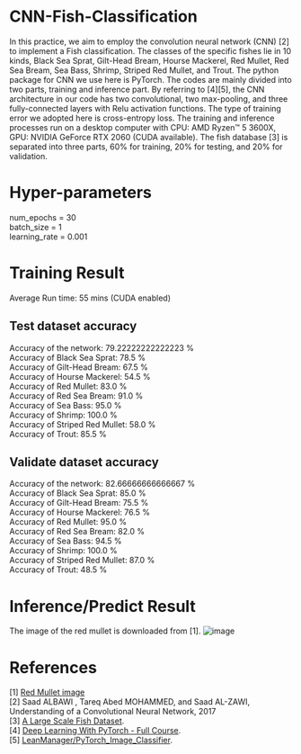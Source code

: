 # CNN-Fish-Classification

In this practice, we aim to employ the convolution neural network (CNN) [2] to implement a Fish classification. The classes of the specific fishes lie in 10 kinds, Black Sea Sprat, Gilt-Head Bream, Hourse Mackerel, Red Mullet, Red Sea Bream, Sea Bass, Shrimp, Striped Red Mullet, and Trout. The python package for CNN we use here is PyTorch. The codes are mainly divided into two parts, training and inference part. By referring to [4][5], the CNN architecture in our code has two convolutional, two max-pooling, and three fully-connected layers with Relu activation functions. The type of training error we adopted here is cross-entropy loss. The training and inference processes run on a desktop computer with CPU: AMD Ryzen™ 5 3600X, GPU: NVIDIA GeForce RTX 2060 (CUDA available). The fish database [3] is separated into three parts, 60% for training, 20% for testing, and 20% for validation. 

# Hyper-parameters  
num_epochs = 30  
batch_size = 1  
learning_rate = 0.001  



# Training Result
Average Run time: 55 mins (CUDA enabled)

## Test dataset accuracy  
Accuracy of the network: 79.22222222222223 %  
Accuracy of Black Sea Sprat: 78.5 %  
Accuracy of Gilt-Head Bream: 67.5 %  
Accuracy of Hourse Mackerel: 54.5 %  
Accuracy of Red Mullet: 83.0 %  
Accuracy of Red Sea Bream: 91.0 %  
Accuracy of Sea Bass: 95.0 %  
Accuracy of Shrimp: 100.0 %  
Accuracy of Striped Red Mullet: 58.0 %  
Accuracy of Trout: 85.5 %     
   
## Validate dataset accuracy  
Accuracy of the network: 82.66666666666667 %  
Accuracy of Black Sea Sprat: 85.0 %  
Accuracy of Gilt-Head Bream: 75.5 %  
Accuracy of Hourse Mackerel: 76.5 %  
Accuracy of Red Mullet: 95.0 %  
Accuracy of Red Sea Bream: 82.0 %  
Accuracy of Sea Bass: 94.5 %  
Accuracy of Shrimp: 100.0 %  
Accuracy of Striped Red Mullet: 87.0 %  
Accuracy of Trout: 48.5 %  

# Inference/Predict Result 
The image of the red mullet is downloaded from [1].
![image](https://user-images.githubusercontent.com/108604868/188657533-4e6e30f4-a119-4776-aa95-311f0b2fdfd2.png)

# References
[1] [Red Mullet image](https://pixabay.com/photos/fish-red-mullet-fish-market-727222/)  
[2] Saad ALBAWI , Tareq Abed MOHAMMED, and Saad AL-ZAWI, Understanding of a Convolutional Neural Network, 2017  
[3] [A Large Scale Fish Dataset](https://www.kaggle.com/datasets/crowww/a-large-scale-fish-dataset).  
[4] [Deep Learning With PyTorch - Full Course](https://www.youtube.com/watch?v=c36lUUr864M&ab_channel=PythonEngineer).  
[5] [LeanManager/PyTorch_Image_Classifier](https://github.com/LeanManager/PyTorch_Image_Classifier).
